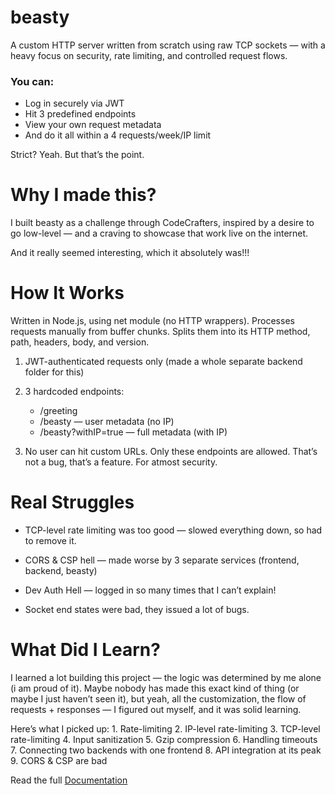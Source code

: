 # beasty

A custom HTTP server written from scratch using raw TCP sockets — with a heavy focus on security, rate limiting, and controlled request flows.

### You can:

- Log in securely via JWT
- Hit 3 predefined endpoints
- View your own request metadata
- And do it all within a 4 requests/week/IP limit

Strict? Yeah. But that’s the point.


# Why I made this?

I built beasty as a challenge through CodeCrafters, inspired by a desire to go low-level — and a craving to showcase that work live on the internet.

And it really seemed interesting, which it absolutely was!!!


# How It Works

Written in Node.js, using net module (no HTTP wrappers).
Processes requests manually from buffer chunks.
Splits them into its HTTP method, path, headers, body, and version.

1. JWT-authenticated requests only (made a whole separate backend folder for this)

2. 3 hardcoded endpoints:
	-	/greeting
	-	/beasty — user metadata (no IP)
	-	/beasty?withIP=true — full metadata (with IP)

3.	No user can hit custom URLs. Only these endpoints are allowed. That’s not a bug, that’s a feature. For atmost security.


# Real Struggles

- TCP-level rate limiting was too good — slowed everything down, so had to remove it.

- CORS & CSP hell — made worse by 3 separate services 
(frontend, backend, beasty)

- Dev Auth Hell — logged in so many times that I can’t explain!

- Socket end states were bad, they issued a lot of bugs.


# What Did I Learn?

I learned a lot building this project — the logic was determined by me alone (i am proud of it). Maybe nobody has made this exact kind of thing (or maybe I just haven’t seen it), but yeah, all the customization, the flow of requests + responses — I figured out myself, and it was solid learning.

Here’s what I picked up:
	1.	Rate-limiting
	2.	IP-level rate-limiting
	3.	TCP-level rate-limiting
	4.	Input sanitization
	5.	Gzip compression
	6.	Handling timeouts
	7.	Connecting two backends with one frontend
	8.	API integration at its peak
	9.	CORS & CSP are bad

Read the full [Documentation](https://cypress-cayenne-00d.notion.site/Making-of-beasty-2145118366ab809d91c1d42dd96cc57a)



